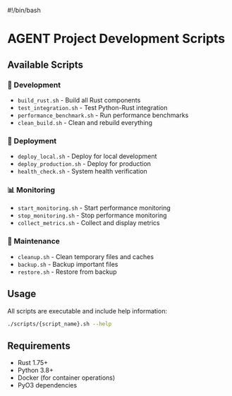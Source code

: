 #!/bin/bash
# AGENT Project Development Scripts

## Available Scripts

### 🔧 Development
- `build_rust.sh` - Build all Rust components
- `test_integration.sh` - Test Python-Rust integration
- `performance_benchmark.sh` - Run performance benchmarks
- `clean_build.sh` - Clean and rebuild everything

### 🚀 Deployment
- `deploy_local.sh` - Deploy for local development
- `deploy_production.sh` - Deploy for production
- `health_check.sh` - System health verification

### 📊 Monitoring
- `start_monitoring.sh` - Start performance monitoring
- `stop_monitoring.sh` - Stop performance monitoring
- `collect_metrics.sh` - Collect and display metrics

### 🔧 Maintenance
- `cleanup.sh` - Clean temporary files and caches
- `backup.sh` - Backup important files
- `restore.sh` - Restore from backup

## Usage
All scripts are executable and include help information:
```bash
./scripts/{script_name}.sh --help
```

## Requirements
- Rust 1.75+
- Python 3.8+
- Docker (for container operations)
- PyO3 dependencies
